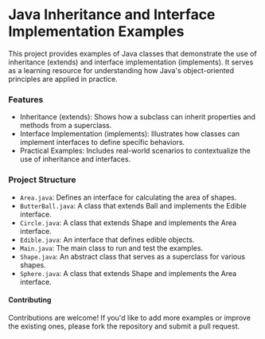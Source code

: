 # Java Inheritance and Interface Implementation Examples

This project provides examples of Java classes that demonstrate the use of inheritance (extends) and interface implementation (implements). It serves as a learning resource for understanding how Java's object-oriented principles are applied in practice.

### Features
- Inheritance (extends): Shows how a subclass can inherit properties and methods from a superclass.
- Interface Implementation (implements): Illustrates how classes can implement interfaces to define specific behaviors.
- Practical Examples: Includes real-world scenarios to contextualize the use of inheritance and interfaces.

### Project Structure
- ```Area.java```: Defines an interface for calculating the area of shapes.
- ```ButterBall.java```: A class that extends Ball and implements the Edible interface.
- ```Circle.java```: A class that extends Shape and implements the Area interface.
- ```Edible.java```: An interface that defines edible objects.
- ```Main.java```: The main class to run and test the examples.
- ```Shape.java```: An abstract class that serves as a superclass for various shapes.
- ```Sphere.java```: A class that extends Shape and implements the Area interface.

#### Contributing
Contributions are welcome! If you'd like to add more examples or improve the existing ones, please fork the repository and submit a pull request.


